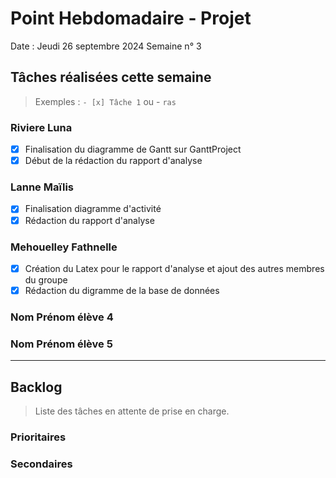 # Point Hebdomadaire - Projet

Date : Jeudi 26 septembre 2024
Semaine n° 3

## Tâches réalisées cette semaine

> Exemples : `- [x] Tâche 1` ou - `ras`

### Riviere Luna
- [X] Finalisation du diagramme de Gantt sur GanttProject
- [X] Début de la rédaction du rapport d'analyse

### Lanne Maïlis
- [X] Finalisation diagramme d'activité
- [X] Rédaction du rapport d'analyse

### Mehouelley Fathnelle
- [X] Création du Latex pour le rapport d'analyse et ajout des autres membres du groupe
- [X] Rédaction du digramme de la base de données

### Nom Prénom élève 4

### Nom Prénom élève 5

---

## Backlog

> Liste des tâches en attente de prise en charge.

### Prioritaires

### Secondaires